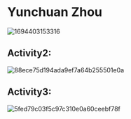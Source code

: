 # Yunchuan Zhou
![1694403153316](https://github.com/yunchuanzhou1226/ECE444-F2023-Assignment1/assets/144618107/e8ee1975-7326-4959-b803-cf364c1ac178)
## Activity2:
![88ece75d194ada9ef7a64b255501e0a](https://github.com/yunchuanzhou1226/ECE444-F2023-Assignment1/assets/144618107/90373fef-22b5-4d97-bbf2-753e4559d00b)
## Activity3:
![5fed79c03f5c97c310e0a60ceebf78f](https://github.com/yunchuanzhou1226/ECE444-F2023-Assignment1/assets/144618107/199d405a-e790-4203-940e-5787f8bce430)
